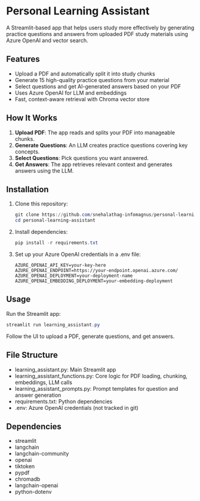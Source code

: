 # Personal Learning Assistant

A Streamlit-based app that helps users study more effectively by generating practice questions and answers from uploaded PDF study materials using Azure OpenAI and vector search.

## Features
- Upload a PDF and automatically split it into study chunks
- Generate 15 high-quality practice questions from your material
- Select questions and get AI-generated answers based on your PDF
- Uses Azure OpenAI for LLM and embeddings
- Fast, context-aware retrieval with Chroma vector store

## How It Works
1. **Upload PDF**: The app reads and splits your PDF into manageable chunks.
2. **Generate Questions**: An LLM creates practice questions covering key concepts.
3. **Select Questions**: Pick questions you want answered.
4. **Get Answers**: The app retrieves relevant context and generates answers using the LLM.

## Installation
1. Clone this repository:
   ```powershell
   git clone https://github.com/snehalathag-infomagnus/personal-learning-assistant.git
   cd personal-learning-assistant
   ```
2. Install dependencies:
   ```powershell
   pip install -r requirements.txt
   ```
3. Set up your Azure OpenAI credentials in a .env file:
   ```
   AZURE_OPENAI_API_KEY=your-key-here
   AZURE_OPENAI_ENDPOINT=https://your-endpoint.openai.azure.com/
   AZURE_OPENAI_DEPLOYMENT=your-deployment-name
   AZURE_OPENAI_EMBEDDING_DEPLOYMENT=your-embedding-deployment
   ```

## Usage
Run the Streamlit app:
```powershell
streamlit run learning_assistant.py
```
Follow the UI to upload a PDF, generate questions, and get answers.

## File Structure
- learning_assistant.py: Main Streamlit app
- learning_assistant_functions.py: Core logic for PDF loading, chunking, embeddings, LLM calls
- learning_assistant_prompts.py: Prompt templates for question and answer generation
- requirements.txt: Python dependencies
- .env: Azure OpenAI credentials (not tracked in git)

## Dependencies
- streamlit
- langchain
- langchain-community
- openai
- tiktoken
- pypdf
- chromadb
- langchain-openai
- python-dotenv